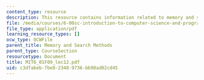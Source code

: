 ```yaml
---
content_type: resource
description: This resource contains information related to memory and search methods.
file: /media/courses/6-00sc-introduction-to-computer-science-and-programming-spring-2011/c3dfabeb7be823489736bb98ad02cd45_MIT6_01F09_lec12.pdf
file_type: application/pdf
learning_resource_types: []
ocw_type: OCWFile
parent_title: Memory and Search Methods
parent_type: CourseSection
resourcetype: Document
title: MIT6_01F09_lec12.pdf
uid: c3dfabeb-7be8-2348-9736-bb98ad02cd45
---
```

